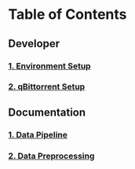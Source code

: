 # Table of Contents

## Developer

### [1. Environment Setup](./readmes/01_env_setup.md)
### [2. qBittorrent Setup](./readmes/02_qbittorrent_setup.md)

## Documentation

### [1. Data Pipeline](./readmes/03_data_pipeline.md)

### [2. Data Preprocessing](./readmes/04_data_preprocessing.md)